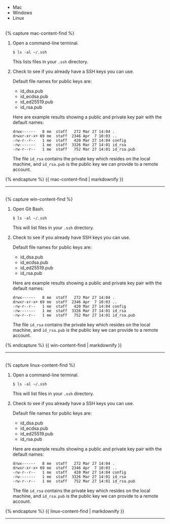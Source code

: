 
<ul class="nav nav-tabs">
  <li class="active"><a data-toggle="tab" data-target="#mac-find-keys" data-group="mac">Mac</a></li>
  <li><a data-toggle="tab" data-target="#win-find-keys" data-group="win">Windows</a></li>
  <li><a data-toggle="tab" data-target="#linux-find-keys" data-group="linux">Linux</a></li>
</ul>
<div class="tab-content">
<div id="mac-find-keys" class="tab-pane fade in active">
<br>
{% capture mac-content-find %}

1.  Open a command-line terminal.

    ```none
    $ ls -al ~/.ssh
    ```

    This lists files in your `.ssh` directory.

2.  Check to see if you already have a SSH keys you can use.

    Default file names for public keys are:

    * id_dsa.pub
    * id_ecdsa.pub
    * id_ed25519.pub
    * id_rsa.pub

    Here are example results showing a public and private key pair with the default names:

    ```none
    drwx------   8 me  staff   272 Mar 27 14:04 .
    drwxr-xr-x+ 69 me  staff  2346 Apr  7 10:03 ..
    -rw-r--r--   1 me  staff   420 Mar 27 14:04 config
    -rw-------   1 me  staff  3326 Mar 27 14:01 id_rsa
    -rw-r--r--   1 me  staff   752 Mar 27 14:01 id_rsa.pub
    ```

    The file `id_rsa` contains the private key which resides on the local machine, and `id_rsa.pub` is the public key we can provide to a remote account.

{% endcapture %}
{{ mac-content-find | markdownify }}
<hr>
</div>

<div id="win-find-keys" class="tab-pane fade">
<br>
{% capture win-content-find %}

1.  Open Git Bash.

    ```none
    $ ls -al ~/.ssh
    ```

    This will list files in your `.ssh` directory.

2.  Check to see if you already have SSH keys you can use.

    Default file names for public keys are:

    * id_dsa.pub
    * id_ecdsa.pub
    * id_ed25519.pub
    * id_rsa.pub

    Here are example results showing a public and private key pair with the default names:

    ```none
    drwx------   8 me  staff   272 Mar 27 14:04 .
    drwxr-xr-x+ 69 me  staff  2346 Apr  7 10:03 ..
    -rw-r--r--   1 me  staff   420 Mar 27 14:04 config
    -rw-------   1 me  staff  3326 Mar 27 14:01 id_rsa
    -rw-r--r--   1 me  staff   752 Mar 27 14:01 id_rsa.pub
    ```

    The file `id_rsa` contains the private key which resides on the local machine, and `id_rsa.pub` is the public key we can provide to a remote account.

{% endcapture %}
{{ win-content-find | markdownify }}
<hr>
</div>

<div id="linux-find-keys" class="tab-pane fade">
<br>
{% capture linux-content-find %}

1.  Open a command-line terminal.

    ```none
    $ ls -al ~/.ssh
    ```

    This will list files in your `.ssh` directory.

2.  Check to see if you already have a SSH keys you can use.

    Default file names for public keys are:

    * id_dsa.pub
    * id_ecdsa.pub
    * id_ed25519.pub
    * id_rsa.pub

    Here are example results showing a public and private key pair with the default names:

    ```none
    drwx------   8 me  staff   272 Mar 27 14:04 .
    drwxr-xr-x+ 69 me  staff  2346 Apr  7 10:03 ..
    -rw-r--r--   1 me  staff   420 Mar 27 14:04 config
    -rw-------   1 me  staff  3326 Mar 27 14:01 id_rsa
    -rw-r--r--   1 me  staff   752 Mar 27 14:01 id_rsa.pub
    ```

    The file `id_rsa` contains the private key which resides on the local machine, and `id_rsa.pub` is the public key we can provide to a remote account.

{% endcapture %}
{{ linux-content-find | markdownify }}
<hr>
</div>
</div>
